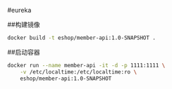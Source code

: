 #eureka

##构建镜像
```Bash
docker build -t eshop/member-api:1.0-SNAPSHOT .
```

##启动容器
```Bash
docker run --name member-api -it -d -p 1111:1111 \
    -v /etc/localtime:/etc/localtime:ro \
    eshop/member-api:1.0-SNAPSHOT
```

